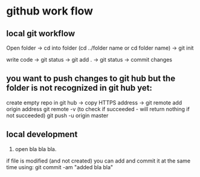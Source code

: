 # github work flow

## local git workflow

Open folder -> cd into folder (cd ../folder name or cd folder name) ->
git init

write code -> git status -> git add . -> git status -> commit changes

## you want to push changes to git hub but the folder is not recognized in git hub yet:

create empty repo in git hub -> copy HTTPS address ->
git remote add origin address
git remote -v (to check if succeeded - will return nothing if not succeeded)
git push -u origin master 



## local development

1. open bla bla bla.

if file is modified (and not created) you can add and commit it at the same time using:
git commit -am "added bla bla"
